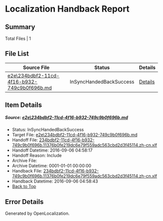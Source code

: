 # <a name='report-top'></a> Localization Handback Report

## Summary
 Total Files | 1

## File List
 Source File | Status | Details 
 ----------- | ------ | ------- 
 [e2e\234bdbf2-11cd-4f16-b932-749c9b0f696b.md](https://github.com/OpenLocalizationTestOrg/ol-test0/blob/769913270a7b8629682e2cb014f3986ba3bc6cd8/e2e/234bdbf2-11cd-4f16-b932-749c9b0f696b.md) | InSyncHandedBackSuccess | [Details](#465aa95d52677720c5bb689ef77053b76529568d2)

## Item Details
##### <a name='465aa95d52677720c5bb689ef77053b76529568d2'></a> Source: [e2e\234bdbf2-11cd-4f16-b932-749c9b0f696b.md](https://github.com/OpenLocalizationTestOrg/ol-test0/blob/769913270a7b8629682e2cb014f3986ba3bc6cd8/e2e/234bdbf2-11cd-4f16-b932-749c9b0f696b.md)
* Status: InSyncHandedBackSuccess
* Target File: [e2e\234bdbf2-11cd-4f16-b932-749c9b0f696b.md](https://github.com/OpenLocalizationTestOrg/ol-test0-zhcn/blob/a8caefda848c26cc2819e7cd9872e0649bab88cf/e2e/234bdbf2-11cd-4f16-b932-749c9b0f696b.md)
* Handoff File: [234bdbf2-11cd-4f16-b932-749c9b0f696b.11376b0fe219dc6e79f559adc563cbd2d3f45114.zh-cn.xlf](https://github.com/OpenLocalizationTestOrg/ol-test0-handoff/blob/6d48d67263a234d4afa3408ffff1c5041eaffb25/ol-handoff/OpenLocalizationTestOrg/ol-test0-zhcn/ci/ht/234bdbf2-11cd-4f16-b932-749c9b0f696b.11376b0fe219dc6e79f559adc563cbd2d3f45114.zh-cn.xlf)
* Handoff Datetime: 2016-09-06 04:58:17
* Handoff Reason: Include
* Archive File: 
* Archive Datetime: 0001-01-01 00:00:00
* Handback File: [234bdbf2-11cd-4f16-b932-749c9b0f696b.11376b0fe219dc6e79f559adc563cbd2d3f45114.zh-cn.xlf](https://github.com/OpenLocalizationTestOrg/ol-test0-handback/blob/6fb9ef5e4b6d9cfb7eaa9493d90ecfe3ef2cdc2e/ol-handback/OpenLocalizationTestOrg/ol-test0-zhcn/ci/ht/234bdbf2-11cd-4f16-b932-749c9b0f696b.11376b0fe219dc6e79f559adc563cbd2d3f45114.zh-cn.xlf)
* Handback Datetime: 2016-09-06 04:58:43
* [Back to Top](#report-top)


## Error Details

Generated by OpenLocalization.

